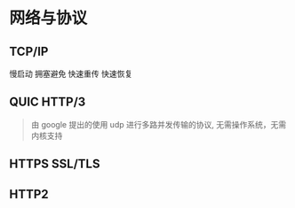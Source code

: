 # 网络与协议

## TCP/IP

慢启动
拥塞避免
快速重传
快速恢复

## QUIC HTTP/3
>由 google 提出的使用 udp 进行多路并发传输的协议, 无需操作系统，无需内核支持

## HTTPS SSL/TLS

## HTTP2
